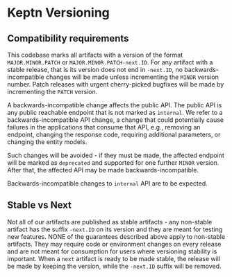 # Keptn Versioning

## Compatibility requirements

This codebase marks all artifacts with a version of the format `MAJOR.MINOR.PATCH` or
`MAJOR.MINOR.PATCH-next.ID`. For any artifact with a stable release, that is its version does not
end in `-next.ID`, no backwards-incompatible changes will be made unless incrementing the `MINOR`
version number. Patch releases with urgent cherry-picked bugfixes will be made by incrementing the
`PATCH` version.

A backwards-incompatible change affects the public API. The public API is any public reachable endpoint
that is not marked as `internal`. We refer to a backwards-incompatible API change, a change that could
potentially cause failures in the applications that consume that API, e.g., removing an endpoint,
changing the response code, requiring additional parameters, or changing the entity models.

Such changes will be avoided - if they must be made, the affected endpoint will be marked as `deprecated`
and supported for one further `MINOR` version. After that, the affected API may be made backwards-incompatible.

Backwards-incompatible changes to `internal` API are to be expected.

## Stable vs Next

Not all of our artifacts are published as stable artifacts - any non-stable artifact has the suffix
`-next.ID` on its version and they are meant for testing new features. NONE of the guarantees described
above apply to non-stable artifacts. They may require code or environment changes on every release and
are not meant for consumption for users where versioning stability is important. When a `next` artifact
is ready to be made stable, the release will be made by keeping the version, while the `-next.ID` suffix
will be removed.
